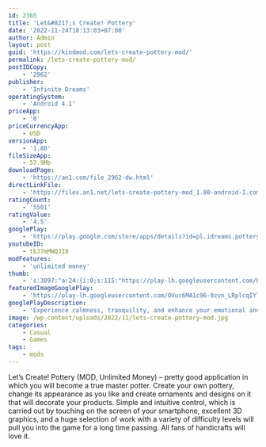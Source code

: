 ```yaml
---
id: 2365
title: 'Let&#8217;s Create! Pottery'
date: '2022-11-24T18:13:03+07:00'
author: Admin
layout: post
guid: 'https://kindmod.com/lets-create-pottery-mod/'
permalink: /lets-create-pottery-mod/
postIDCopy:
    - '2962'
publisher:
    - 'Infinite Dreams'
operatingSystem:
    - 'Android 4.1'
priceApp:
    - '0'
priceCurrencyApp:
    - USD
versionApp:
    - '1.80'
fileSizeApp:
    - 57.9Mb
downloadPage:
    - 'https://an1.com/file_2962-dw.html'
directLinkFile:
    - 'https://files.an1.net/lets-create-pottery-mod_1.80-android-1.com.apk'
ratingCount:
    - '5501'
ratingValue:
    - '4.5'
googlePlay:
    - 'https://play.google.com/store/apps/details?id=pl.idreams.pottery2'
youtubeID:
    - tbJ7mMWQJI8
modFeatures:
    - 'unlimited money'
thumb:
    - 's:3097:"a:24:{i:0;s:115:"https://play-lh.googleusercontent.com/PE4ZsrrUWgcdWuoHA6lfAE2t5BEbf5yOtFP8q4gZWi2kdoHqprTPd1FOaaJVyjzR9A0=w526-h296";i:1;s:116:"https://play-lh.googleusercontent.com/2WSwXroWzZLbD2gIe0LY85gBmVf2fP__O2yCH2ZMKguGRz2DfBFz3ilOx-JbK4_s404-=w526-h296";i:2;s:116:"https://play-lh.googleusercontent.com/oKyGBA2yyRmEsrtaL76HkSsCcHizvUa3-CONNzkgtAweELhNly8qGyioKSEHoCwQkeEn=w526-h296";i:3;s:115:"https://play-lh.googleusercontent.com/4snfqLVnZXqh_x16wzifdo6YVqqAbmHirlY4_v33Uo17z9hYh1cqBCDXkYOQFe2UPUQ=w526-h296";i:4;s:116:"https://play-lh.googleusercontent.com/Cwkwol8VlacpI3jGZodzMPnfi8zvbyzyJwsdoWmXrdoOhiPGheXYpgz1vna4e-CoFvBS=w526-h296";i:5;s:116:"https://play-lh.googleusercontent.com/DpsQwNfxJ4WwCDMNAusLGB08YJfYkezFkDAFKa8ma20P0TUwRl80pZqqP-u_0nZ29cS7=w526-h296";i:6;s:115:"https://play-lh.googleusercontent.com/Yzd0Yy9PC6NYFEil875H8VuLiJYot4k8T2V7ez6Fwiiky3dcYHCAHOAKV5f9zRHefXU=w526-h296";i:7;s:115:"https://play-lh.googleusercontent.com/DUQsfR8NkhkciBz6WSSg1qAxWvzpzQZ2EzqDYebmb19p88fkicFolVNs9LxZNay10QA=w526-h296";i:8;s:116:"https://play-lh.googleusercontent.com/StraBxtcX096_EXLqDlUHDM3c_OZDcRDOc9uvz2-x2frbmrEchdPInn4zIbfDjITmwWM=w526-h296";i:9;s:115:"https://play-lh.googleusercontent.com/g7sipDmNdzqiUvjACSQwsMMZNdK3DMixzXef_w1OC3JBbSIjWrQK4xFzSHIzyudGshs=w526-h296";i:10;s:114:"https://play-lh.googleusercontent.com/AMZEb-0jbOZNcc7WPB053Ch4yOGeThbOrp36O9PfanvxKRj62B909KNMemRIIXDoqA=w526-h296";i:11;s:114:"https://play-lh.googleusercontent.com/fmuaNyU2jCCQyceuVL8QYeGVMeO9wXQ-Ts9dvgQjiDp5bQ3eeqvV_FB46mgzLLl3zw=w526-h296";i:12;s:116:"https://play-lh.googleusercontent.com/8m4G8yOVOZY_F8gkhbK3brR-PKFBaCVlEFaj27dNl_gOn79N9sfEmXREaprTZo4f4Enz=w526-h296";i:13;s:115:"https://play-lh.googleusercontent.com/CZSGR-S4Li3a7yPdptO_qcGWokw_sgOC6RC6dHBIs-AY9tQY4s7BwqgkqJs6TpFOI7A=w526-h296";i:14;s:116:"https://play-lh.googleusercontent.com/X07jRMeOg2_rMKqwZ-Ii7BAtw-xt3WTe_duBxrxdRuCBDpk4XbDpxrtcPCyx-K45voqU=w526-h296";i:15;s:114:"https://play-lh.googleusercontent.com/xaCWH8Km_JTPAFLZu_7gZSLj7q23_i_2XBwCer596DVz2UgEl-kFq4vyQNK_zM_MiA=w526-h296";i:16;s:116:"https://play-lh.googleusercontent.com/2cNzzPDJ7x0yV6gsQMgUyXxv5RXYr3oHMdiuLoBz1NFqyZhPQhHB4ESxvrDiGkm4fH4I=w526-h296";i:17;s:115:"https://play-lh.googleusercontent.com/7l0MiY2jPQUJUx5N710Ng2Op1zvFyvVggm-VXUKo640GaFkxHB1cNTP7FjD79NlX2Ao=w526-h296";i:18;s:114:"https://play-lh.googleusercontent.com/sOsg_SG6VVBBDrdlHfgVYQlh3EuRVhikJCV-QbqcyQUXXuPdIUVR085go2_asUB38w=w526-h296";i:19;s:116:"https://play-lh.googleusercontent.com/FF5Ru6cZKODRC6PX7g6bxBx0d-78W6TYWG7LoA_fh2q3nNBjYZn2GiIBLwge6HHoCRo3=w526-h296";i:20;s:116:"https://play-lh.googleusercontent.com/clsGOWGmVFr3Gz9bM1YnrinBolh8NGPjQ1vJY3PIdqHj5tyGSZ5rcPC9W5krTFNwO9QS=w526-h296";i:21;s:114:"https://play-lh.googleusercontent.com/eBJFkf5CgKpvjEZaXMB2QTlGUAuybVmmp2TVfhdMCevlDT8p3XHAowzGjCOWBa5zzg=w526-h296";i:22;s:114:"https://play-lh.googleusercontent.com/5yfX6fqeB8N0D_xZutNOEAGN58TGcd6dCTI0jadNGZexmCAu9s3TfOPHoaOMrXqm2g=w526-h296";i:23;s:115:"https://play-lh.googleusercontent.com/f0ROI9S5AJTqJbzaGelLEo_l2fudaEW4djTTPONXLP9cLKH_fG688r9GxukIXvvSNbs=w526-h296";}";'
featuredImageGooglePlay:
    - 'https://play-lh.googleusercontent.com/OVuc6MA1c96-9zvn_LRplcqIYTU8ntbE4U-_TqIkFL7Rcyq9AcC1NXFBDEtygQfiwfw'
googlePlayDescription:
    - 'Experience calmness, tranquility, and enhance your emotional and mental well-being by making art a part of your day-to-day life."Let''s Create! Pottery 2" is a unique game that will reduce stress while also stimulate your imagination. Become a real artist and create "one of a kind" pottery objects. Enjoy the zen-like, relaxing experience of the pottery workshop and discover the creative genius in you.* easy to master modeling of the pottery.'
image: /wp-content/uploads/2022/11/lets-create-pottery-mod.jpg
categories:
    - Casual
    - Games
tags:
    - mods
---
```


Let’s Create! Pottery (MOD, Unlimited Money) – pretty good application in which you will become a true master potter. Create your own pottery, change its appearance as you like and create ornaments and designs on it that will decorate your products. Simple and intuitive control, which is carried out by touching on the screen of your smartphone, excellent 3D graphics, and a huge selection of work with a variety of difficulty levels will pull you into the game for a long time passing. All fans of handicrafts will love it.